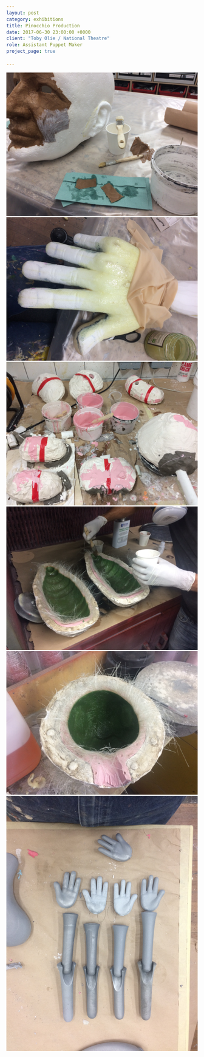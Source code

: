 ```yaml
---
layout: post
category: exhibitions
title: Pinocchio Production
date: 2017-06-30 23:00:00 +0000
client: "Toby Olie / National Theatre"
role: Assistant Puppet Maker
project_page: true

---
```

![](/uploads/IMG_3153.jpg)![](/uploads/IMG_3244.jpg)![](/uploads/IMG_3031.jpg)![](/uploads/IMG_3056.jpg)![](/uploads/IMG_3057.jpg)![](/uploads/IMG_3062.jpg)